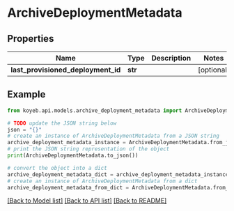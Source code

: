 # ArchiveDeploymentMetadata


## Properties

Name | Type | Description | Notes
------------ | ------------- | ------------- | -------------
**last_provisioned_deployment_id** | **str** |  | [optional] 

## Example

```python
from koyeb.api.models.archive_deployment_metadata import ArchiveDeploymentMetadata

# TODO update the JSON string below
json = "{}"
# create an instance of ArchiveDeploymentMetadata from a JSON string
archive_deployment_metadata_instance = ArchiveDeploymentMetadata.from_json(json)
# print the JSON string representation of the object
print(ArchiveDeploymentMetadata.to_json())

# convert the object into a dict
archive_deployment_metadata_dict = archive_deployment_metadata_instance.to_dict()
# create an instance of ArchiveDeploymentMetadata from a dict
archive_deployment_metadata_from_dict = ArchiveDeploymentMetadata.from_dict(archive_deployment_metadata_dict)
```
[[Back to Model list]](../README.md#documentation-for-models) [[Back to API list]](../README.md#documentation-for-api-endpoints) [[Back to README]](../README.md)


